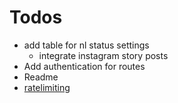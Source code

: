 # Todos
* add table for nl status settings
  * integrate instagram story posts
* Add authentication for routes
* Readme
* [ratelimiting](https://flask-limiter.readthedocs.io/en/stable/)